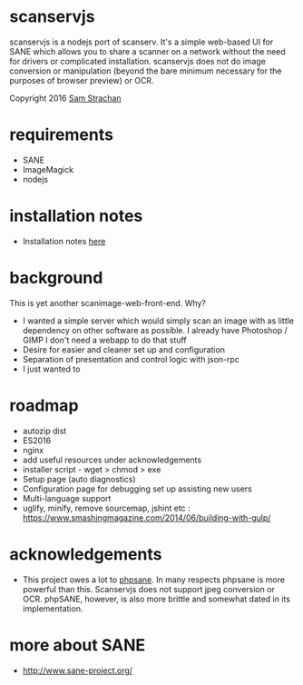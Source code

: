 # scanservjs
scanservjs is a nodejs port of scanserv. It's a simple web-based UI for SANE 
which allows you to share a scanner on a network without the need for drivers 
or complicated installation. scanservjs does not do image conversion or 
manipulation (beyond the bare minimum necessary for the purposes of browser 
preview) or OCR.

Copyright 2016	[Sam Strachan](https://github.com/sbs20)

# requirements
  * SANE
  * ImageMagick
  * nodejs

# installation notes
 * Installation notes [here](install.md)

# background
This is yet another scanimage-web-front-end. Why?

 * I wanted a simple server which would simply scan an image with as little
   dependency on other software as possible. I already have Photoshop / GIMP
   I don't need a webapp to do that stuff
 * Desire for easier and cleaner set up and configuration
 * Separation of presentation and control logic with json-rpc
 * I just wanted to

# roadmap
 * autozip dist
 * ES2016
 * nginx
 * add useful resources under acknowledgements
 * installer script - wget > chmod > exe
 * Setup page (auto diagnostics)
 * Configuration page for debugging set up assisting new users
 * Multi-language support
 * uglify, minify, remove sourcemap, jshint etc : https://www.smashingmagazine.com/2014/06/building-with-gulp/

# acknowledgements
 * This project owes a lot to [phpsane](http://sourceforge.net/projects/phpsane/).
   In many respects phpsane is more powerful than this. Scanservjs does not support jpeg
   conversion or OCR. phpSANE, however, is also more brittle and somewhat dated in its
   implementation.
   
# more about SANE
 * http://www.sane-project.org/